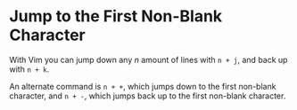 # Jump to the First Non-Blank Character

With Vim you can jump down any *n* amount of lines with `n + j`, and back up with `n + k`.

An alternate command is `n + +`, which jumps down to the first non-blank character, and `n + -`, which jumps back up to the first non-blank character.
